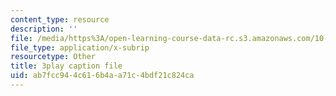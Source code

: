```yaml
---
content_type: resource
description: ''
file: /media/https%3A/open-learning-course-data-rc.s3.amazonaws.com/10-34-numerical-methods-applied-to-chemical-engineering-fall-2015/ab7fcc944c616b4aa71c4bdf21c824ca_DsmkIG4-hrQ.srt
file_type: application/x-subrip
resourcetype: Other
title: 3play caption file
uid: ab7fcc94-4c61-6b4a-a71c-4bdf21c824ca
---
```

